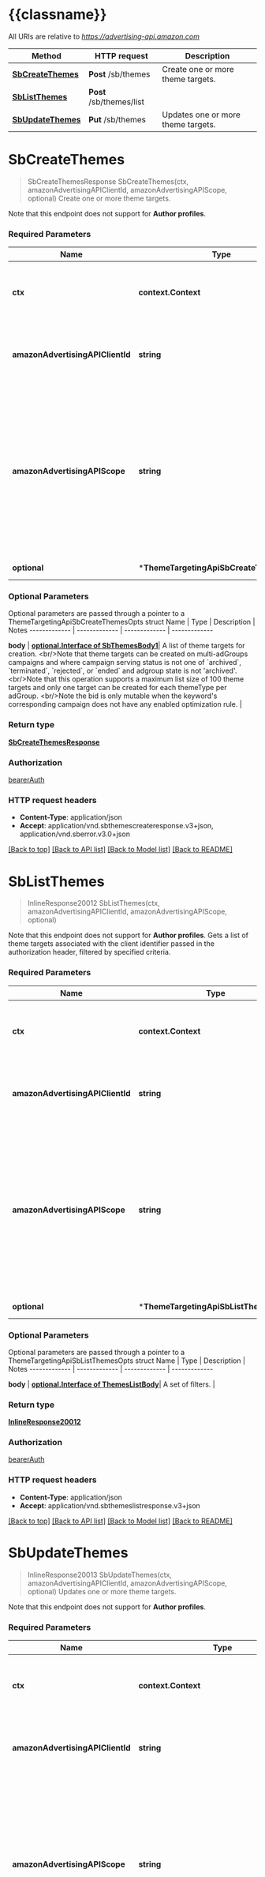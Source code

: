 # {{classname}}

All URIs are relative to *https://advertising-api.amazon.com*

Method | HTTP request | Description
------------- | ------------- | -------------
[**SbCreateThemes**](ThemeTargetingApi.md#SbCreateThemes) | **Post** /sb/themes | Create one or more theme targets.
[**SbListThemes**](ThemeTargetingApi.md#SbListThemes) | **Post** /sb/themes/list | 
[**SbUpdateThemes**](ThemeTargetingApi.md#SbUpdateThemes) | **Put** /sb/themes | Updates one or more theme targets.

# **SbCreateThemes**
> SbCreateThemesResponse SbCreateThemes(ctx, amazonAdvertisingAPIClientId, amazonAdvertisingAPIScope, optional)
Create one or more theme targets.

Note that this endpoint does not support for **Author profiles**.

### Required Parameters

Name | Type | Description  | Notes
------------- | ------------- | ------------- | -------------
 **ctx** | **context.Context** | context for authentication, logging, cancellation, deadlines, tracing, etc.
  **amazonAdvertisingAPIClientId** | **string**| The identifier of a client associated with a **Login with Amazon** account. | 
  **amazonAdvertisingAPIScope** | **string**| The identifier of a profile associated with the advertiser account. Use &#x60;GET&#x60; method on Profiles resource to list profiles associated with the access token passed in the HTTP Authorization header. | 
 **optional** | ***ThemeTargetingApiSbCreateThemesOpts** | optional parameters | nil if no parameters

### Optional Parameters
Optional parameters are passed through a pointer to a ThemeTargetingApiSbCreateThemesOpts struct
Name | Type | Description  | Notes
------------- | ------------- | ------------- | -------------


 **body** | [**optional.Interface of SbThemesBody1**](SbThemesBody1.md)| A list of theme targets for creation. &lt;br/&gt;Note that theme targets can be created on multi-adGroups campaigns and where campaign serving status is not one of &#x60;archived&#x60;, &#x60;terminated&#x60;, &#x60;rejected&#x60;, or &#x60;ended&#x60; and adgroup state is not &#x27;archived&#x27;. &lt;br/&gt;Note that this operation supports a maximum list size of 100 theme targets and only one target can be created for each themeType per adGroup. &lt;br/&gt;Note the bid is only mutable when the keyword&#x27;s corresponding campaign does not have any enabled optimization rule. | 

### Return type

[**SbCreateThemesResponse**](SBCreateThemesResponse.md)

### Authorization

[bearerAuth](../README.md#bearerAuth)

### HTTP request headers

 - **Content-Type**: application/json
 - **Accept**: application/vnd.sbthemescreateresponse.v3+json, application/vnd.sberror.v3.0+json

[[Back to top]](#) [[Back to API list]](../README.md#documentation-for-api-endpoints) [[Back to Model list]](../README.md#documentation-for-models) [[Back to README]](../README.md)

# **SbListThemes**
> InlineResponse20012 SbListThemes(ctx, amazonAdvertisingAPIClientId, amazonAdvertisingAPIScope, optional)


Note that this endpoint does not support for **Author profiles**. Gets a list of theme targets associated with the client identifier passed in the authorization header, filtered by specified criteria.

### Required Parameters

Name | Type | Description  | Notes
------------- | ------------- | ------------- | -------------
 **ctx** | **context.Context** | context for authentication, logging, cancellation, deadlines, tracing, etc.
  **amazonAdvertisingAPIClientId** | **string**| The identifier of a client associated with a **Login with Amazon** account. | 
  **amazonAdvertisingAPIScope** | **string**| The identifier of a profile associated with the advertiser account. Use &#x60;GET&#x60; method on Profiles resource to list profiles associated with the access token passed in the HTTP Authorization header. | 
 **optional** | ***ThemeTargetingApiSbListThemesOpts** | optional parameters | nil if no parameters

### Optional Parameters
Optional parameters are passed through a pointer to a ThemeTargetingApiSbListThemesOpts struct
Name | Type | Description  | Notes
------------- | ------------- | ------------- | -------------


 **body** | [**optional.Interface of ThemesListBody**](ThemesListBody.md)| A set of filters. | 

### Return type

[**InlineResponse20012**](inline_response_200_12.md)

### Authorization

[bearerAuth](../README.md#bearerAuth)

### HTTP request headers

 - **Content-Type**: application/json
 - **Accept**: application/vnd.sbthemeslistresponse.v3+json

[[Back to top]](#) [[Back to API list]](../README.md#documentation-for-api-endpoints) [[Back to Model list]](../README.md#documentation-for-models) [[Back to README]](../README.md)

# **SbUpdateThemes**
> InlineResponse20013 SbUpdateThemes(ctx, amazonAdvertisingAPIClientId, amazonAdvertisingAPIScope, optional)
Updates one or more theme targets.

Note that this endpoint does not support for **Author profiles**.

### Required Parameters

Name | Type | Description  | Notes
------------- | ------------- | ------------- | -------------
 **ctx** | **context.Context** | context for authentication, logging, cancellation, deadlines, tracing, etc.
  **amazonAdvertisingAPIClientId** | **string**| The identifier of a client associated with a **Login with Amazon** account. | 
  **amazonAdvertisingAPIScope** | **string**| The identifier of a profile associated with the advertiser account. Use &#x60;GET&#x60; method on Profiles resource to list profiles associated with the access token passed in the HTTP Authorization header. | 
 **optional** | ***ThemeTargetingApiSbUpdateThemesOpts** | optional parameters | nil if no parameters

### Optional Parameters
Optional parameters are passed through a pointer to a ThemeTargetingApiSbUpdateThemesOpts struct
Name | Type | Description  | Notes
------------- | ------------- | ------------- | -------------


 **body** | [**optional.Interface of SbThemesBody**](SbThemesBody.md)| A list of theme targets with updated values. &lt;br/&gt;Note that theme targets can be updated on multi-adGroups campaigns and where campaign serving status is not one of &#x60;archived&#x60;, &#x60;terminated&#x60;, &#x60;rejected&#x60;, or &#x60;ended&#x60; and adgroup state is not &#x27;archived&#x27;. &lt;br/&gt;Note that this operation supports a maximum list size of 100 theme targets. Also theme target can not be archived. &lt;br/&gt;Note the bid is only mutable when the keyword&#x27;s corresponding campaign does not have any enabled optimization rule. | 

### Return type

[**InlineResponse20013**](inline_response_200_13.md)

### Authorization

[bearerAuth](../README.md#bearerAuth)

### HTTP request headers

 - **Content-Type**: application/json
 - **Accept**: application/vnd.sbthemesupdateresponse.v3+json, application/vnd.sberror.v3.0+json

[[Back to top]](#) [[Back to API list]](../README.md#documentation-for-api-endpoints) [[Back to Model list]](../README.md#documentation-for-models) [[Back to README]](../README.md)

